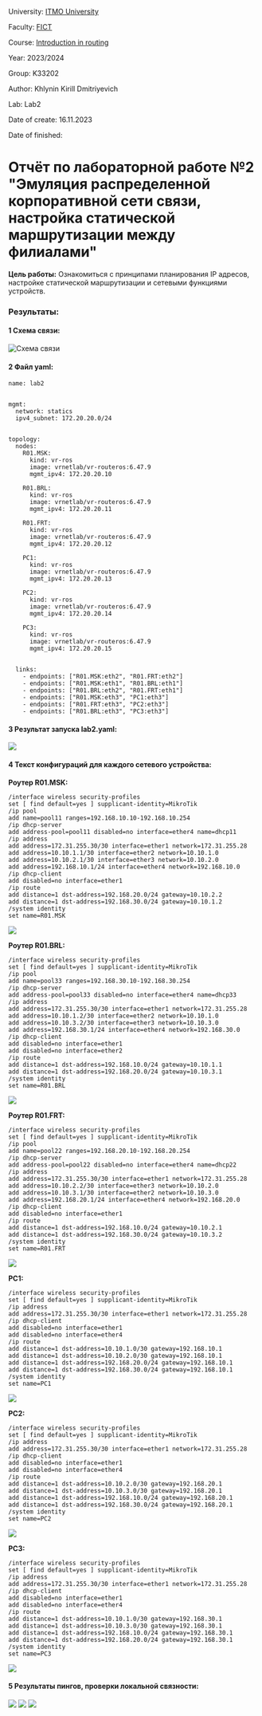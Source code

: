 University: [ITMO University](https://itmo.ru/ru/)

Faculty: [FICT](https://fict.itmo.ru)

Course: [Introduction in routing](https://github.com/itmo-ict-faculty/introduction-in-routing)

Year: 2023/2024

Group: K33202

Author: Khlynin Kirill Dmitriyevich

Lab: Lab2

Date of create: 16.11.2023

Date of finished:

# Отчёт по лабораторной работе №2 "Эмуляция распределенной корпоративной сети связи, настройка статической маршрутизации между филиалами"


**Цель работы:** Ознакомиться с принципами планирования IP адресов, настройке статической маршрутизации и сетевыми функциями устройств.

### **Результаты:**

#### **1** Схема связи:

![](https://github.com/khlinin31/2023_2024-introduction_in_routing-k33202-khlynin_K_D/blob/main/lab2/img/sh.jpeg "Схема связи")

#### **2** Файл yaml:

```
name: lab2


mgmt:
  network: statics
  ipv4_subnet: 172.20.20.0/24


topology:
  nodes:
    R01.MSK:
      kind: vr-ros
      image: vrnetlab/vr-routeros:6.47.9
      mgmt_ipv4: 172.20.20.10

    R01.BRL:
      kind: vr-ros
      image: vrnetlab/vr-routeros:6.47.9
      mgmt_ipv4: 172.20.20.11

    R01.FRT:
      kind: vr-ros
      image: vrnetlab/vr-routeros:6.47.9
      mgmt_ipv4: 172.20.20.12

    PC1:
      kind: vr-ros
      image: vrnetlab/vr-routeros:6.47.9
      mgmt_ipv4: 172.20.20.13

    PC2:
      kind: vr-ros
      image: vrnetlab/vr-routeros:6.47.9
      mgmt_ipv4: 172.20.20.14

    PC3:
      kind: vr-ros
      image: vrnetlab/vr-routeros:6.47.9
      mgmt_ipv4: 172.20.20.15


  links:
    - endpoints: ["R01.MSK:eth2", "R01.FRT:eth2"]
    - endpoints: ["R01.MSK:eth1", "R01.BRL:eth1"]
    - endpoints: ["R01.BRL:eth2", "R01.FRT:eth1"]
    - endpoints: ["R01.MSK:eth3", "PC1:eth3"]
    - endpoints: ["R01.FRT:eth3", "PC2:eth3"]
    - endpoints: ["R01.BRL:eth3", "PC3:eth3"]
```

#### **3** Результат запуска lab2.yaml:

![](https://github.com/khlinin31/2023_2024-introduction_in_routing-k33202-khlynin_K_D/blob/main/lab2/img/clab.jpeg)

#### **4** Текст конфигураций для каждого сетевого устройства:

**Роутер R01.MSK:**
```
/interface wireless security-profiles
set [ find default=yes ] supplicant-identity=MikroTik
/ip pool
add name=pool11 ranges=192.168.10.10-192.168.10.254
/ip dhcp-server
add address-pool=pool11 disabled=no interface=ether4 name=dhcp11
/ip address
add address=172.31.255.30/30 interface=ether1 network=172.31.255.28
add address=10.10.1.1/30 interface=ether2 network=10.10.1.0
add address=10.10.2.1/30 interface=ether3 network=10.10.2.0
add address=192.168.10.1/24 interface=ether4 network=192.168.10.0
/ip dhcp-client
add disabled=no interface=ether1
/ip route
add distance=1 dst-address=192.168.20.0/24 gateway=10.10.2.2
add distance=1 dst-address=192.168.30.0/24 gateway=10.10.1.2
/system identity
set name=R01.MSK
```
![](https://github.com/khlinin31/2023_2024-introduction_in_routing-k33202-khlynin_K_D/blob/main/lab2/img/msk.jpg)

**Роутер R01.BRL:**
```
/interface wireless security-profiles
set [ find default=yes ] supplicant-identity=MikroTik
/ip pool
add name=pool33 ranges=192.168.30.10-192.168.30.254
/ip dhcp-server
add address-pool=pool33 disabled=no interface=ether4 name=dhcp33
/ip address
add address=172.31.255.30/30 interface=ether1 network=172.31.255.28
add address=10.10.1.2/30 interface=ether2 network=10.10.1.0
add address=10.10.3.2/30 interface=ether3 network=10.10.3.0
add address=192.168.30.1/24 interface=ether4 network=192.168.30.0
/ip dhcp-client
add disabled=no interface=ether1
add disabled=no interface=ether2
/ip route
add distance=1 dst-address=192.168.10.0/24 gateway=10.10.1.1
add distance=1 dst-address=192.168.20.0/24 gateway=10.10.3.1
/system identity
set name=R01.BRL
```
![](https://github.com/khlinin31/2023_2024-introduction_in_routing-k33202-khlynin_K_D/blob/main/lab2/img/brl.jpg)

**Роутер R01.FRT:**
```
/interface wireless security-profiles
set [ find default=yes ] supplicant-identity=MikroTik
/ip pool
add name=pool22 ranges=192.168.20.10-192.168.20.254
/ip dhcp-server
add address-pool=pool22 disabled=no interface=ether4 name=dhcp22
/ip address
add address=172.31.255.30/30 interface=ether1 network=172.31.255.28
add address=10.10.2.2/30 interface=ether3 network=10.10.2.0
add address=10.10.3.1/30 interface=ether2 network=10.10.3.0
add address=192.168.20.1/24 interface=ether4 network=192.168.20.0
/ip dhcp-client
add disabled=no interface=ether1
/ip route
add distance=1 dst-address=192.168.10.0/24 gateway=10.10.2.1
add distance=1 dst-address=192.168.30.0/24 gateway=10.10.3.2
/system identity
set name=R01.FRT
```
![](https://github.com/khlinin31/2023_2024-introduction_in_routing-k33202-khlynin_K_D/blob/main/lab2/img/frt.jpg)

**PC1:**
```
/interface wireless security-profiles
set [ find default=yes ] supplicant-identity=MikroTik
/ip address
add address=172.31.255.30/30 interface=ether1 network=172.31.255.28
/ip dhcp-client
add disabled=no interface=ether1
add disabled=no interface=ether4
/ip route
add distance=1 dst-address=10.10.1.0/30 gateway=192.168.10.1
add distance=1 dst-address=10.10.2.0/30 gateway=192.168.10.1
add distance=1 dst-address=192.168.20.0/24 gateway=192.168.10.1
add distance=1 dst-address=192.168.30.0/24 gateway=192.168.10.1
/system identity
set name=PC1
```
![](https://github.com/khlinin31/2023_2024-introduction_in_routing-k33202-khlynin_K_D/blob/main/lab2/img/pc1.jpg)

**PC2:**
```
/interface wireless security-profiles
set [ find default=yes ] supplicant-identity=MikroTik
/ip address
add address=172.31.255.30/30 interface=ether1 network=172.31.255.28
/ip dhcp-client
add disabled=no interface=ether1
add disabled=no interface=ether4
/ip route
add distance=1 dst-address=10.10.2.0/30 gateway=192.168.20.1
add distance=1 dst-address=10.10.3.0/30 gateway=192.168.20.1
add distance=1 dst-address=192.168.10.0/24 gateway=192.168.20.1
add distance=1 dst-address=192.168.30.0/24 gateway=192.168.20.1
/system identity
set name=PC2
```
![](https://github.com/khlinin31/2023_2024-introduction_in_routing-k33202-khlynin_K_D/blob/main/lab2/img/pc2.jpg)

**PC3:**
```
/interface wireless security-profiles
set [ find default=yes ] supplicant-identity=MikroTik
/ip address
add address=172.31.255.30/30 interface=ether1 network=172.31.255.28
/ip dhcp-client
add disabled=no interface=ether1
add disabled=no interface=ether4
/ip route
add distance=1 dst-address=10.10.1.0/30 gateway=192.168.30.1
add distance=1 dst-address=10.10.3.0/30 gateway=192.168.30.1
add distance=1 dst-address=192.168.10.0/24 gateway=192.168.30.1
add distance=1 dst-address=192.168.20.0/24 gateway=192.168.30.1
/system identity
set name=PC3
```
![](https://github.com/khlinin31/2023_2024-introduction_in_routing-k33202-khlynin_K_D/blob/main/lab2/img/pc3.jpg)

#### **5** Результаты пингов, проверки локальной связности:

![](https://github.com/khlinin31/2023_2024-introduction_in_routing-k33202-khlynin_K_D/blob/main/lab2/img/p1.jpg)
![](https://github.com/khlinin31/2023_2024-introduction_in_routing-k33202-khlynin_K_D/blob/main/lab2/img/p2.jpg)
![](https://github.com/khlinin31/2023_2024-introduction_in_routing-k33202-khlynin_K_D/blob/main/lab2/img/p3.jpg)

